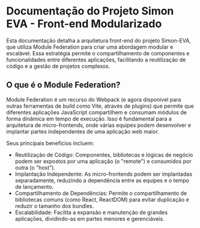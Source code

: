 # Documentação do Projeto Simon EVA - Front-end Modularizado

Esta documentação detalha a arquitetura front-end do projeto Simon-EVA, que utiliza Module Federation para criar uma abordagem modular e escalável. Essa estratégia permite o compartilhamento de componentes e funcionalidades entre diferentes aplicações, facilitando a reutilização de código e a gestão de projetos complexos.

## O que é o Module Federation?

Module Federation é um recurso do Webpack (e agora disponível para outras ferramentas de build como Vite, através de plugins) que permite que diferentes aplicações JavaScript compartilhem e consumam módulos de forma dinâmica em tempo de execução. Isso é fundamental para a arquitetura de micro-frontends, onde várias equipes podem desenvolver e implantar partes independentes de uma aplicação web maior.

Seus principais benefícios incluem:
- Reutilização de Código: Componentes, bibliotecas e lógicas de negócio podem ser expostos por uma aplicação (o "remote") e consumidos por outra (o "host").
- Implantação Independente: As micro-frontends podem ser implantadas separadamente, reduzindo a dependência entre as equipes e o tempo de lançamento.
- Compartilhamento de Dependências: Permite o compartilhamento de bibliotecas comuns (como React, ReactDOM) para evitar duplicação e reduzir o tamanho dos bundles.
- Escalabilidade: Facilita a expansão e manutenção de grandes aplicações, dividindo-as em partes menores e gerenciáveis.
